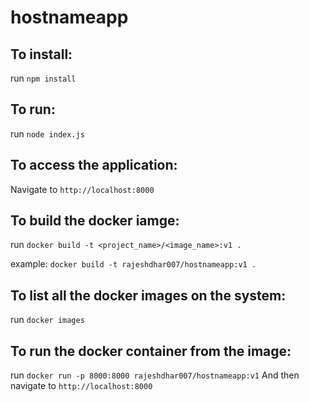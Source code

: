 # hostnameapp

## To install:
run ``npm install``

## To run:
run ``node index.js``

## To access the application:
Navigate to ``http://localhost:8000``

## To build the docker iamge:
run ``docker build -t <project_name>/<image_name>:v1 .``

example:
	``docker build -t rajeshdhar007/hostnameapp:v1 .``

## To list all the docker images on the system:
run ``docker images``

## To run the docker container from the image:
run ``docker run -p 8000:8000 rajeshdhar007/hostnameapp:v1``
And then navigate to ``http://localhost:8000``
